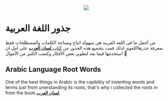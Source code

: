 
<p align="center">
  <img src="https://i.pinimg.com/564x/a5/20/45/a5204594c23e129011eadc345f70cc3c.jpg" />
</p>


# جذور اللغة العربية
من أجمل ما فى اللغة العربية هى سهولة انتاج وصناعة الكلمات والمصطلحات فقط بمعرفة جذرهااللغوى  لذلك قمت بتجميع هذه الجذور من [كتاب **لسان العرب**](https://www.lesanarab.com/) على أمل ان استخدمها فيما بعد لتطوير بعض الأفكار وكسب الكثير من الأموال :money_mouth_face:

## Arabic Language Root Words
One of the best things in Arabic is the capbility of inventing words and terms just from unerstanding its roots, that's why i collected the roots in from the book [**لسان العرب**](https://www.lesanarab.com).
